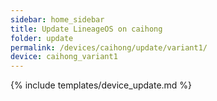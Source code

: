 ```yaml
---
sidebar: home_sidebar
title: Update LineageOS on caihong
folder: update
permalink: /devices/caihong/update/variant1/
device: caihong_variant1
---
```

{% include templates/device_update.md %}

